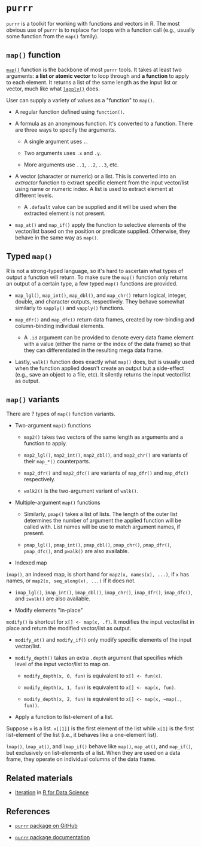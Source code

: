 # `purrr`

`purrr` is a toolkit for working with functions and vectors in R. The most
obvious use of `purrr` is to replace `for` loops with a function call (e.g.,
usually some function from the `map()` family).

## `map()` function

[`map()`][4] function is the backbone of most `purrr` tools. It takes at least
two arguments: **a list or atomic vector** to loop through and **a function** to
apply to each element. It returns a list of the same length as the input list or
vector, much like what [`lapply()`][5] does.

User can supply a variety of values as a "function" to `map()`.

* A regular function defined using `function()`.

* A formula as an anonymous function. It's converted to a function. There are
three ways to specify the arguments.

  * A single argument uses `.`.

  * Two arguments uses `.x` and `.y`.

  * More arguments use `..1`, `..2`, `..3`, etc.

* A vector (character or numeric) or a list. This is converted into an
*extractor* function to extract specific element from the input vector/list
using name or numeric index. A list is used to extract element at different
levels.

  * A `.default` value can be supplied and it will be used when the extracted
element is not present.

* `map_at()` and `map_if()` apply the function to selective elements of the
vector/list based on the position or predicate supplied. Otherwise, they behave
in the same way as `map()`.

## Typed `map()`

R is not a strong-typed language, so it's hard to ascertain what types of output
a function will return. To make sure the `map()` function only returns an output
of a certain type, a few typed `map()` functions are provided.

* `map_lgl()`, `map_int()`, `map_dbl()`, and `map_chr()` return logical,
integer, double, and character outputs, respectively. They behave somewhat
similarly to `sapply()` and `vapply()` functions.

* `map_dfr()` and `map_dfc()` return data frames, created by row-binding and
column-binding individual elements.

  * A `.id` argument can be provided to denote every data frame element with
a value (either the name or the index of the data frame) so that they can
differentiated in the resulting mega data frame.

* Lastly, `walk()` function does exactly what `map()` does, but is usually used
when the function applied doesn't create an output but a side-effect (e.g., save
an object to a file, etc). It silently returns the input vector/list as output.

## `map()` variants

There are ? types of `map()` function variants.

* Two-argument `map()` functions

  * `map2()` takes two vectors of the same length as arguments and a function to
apply.

  * `map2_lgl()`, `map2_int()`, `map2_dbl()`, and `map2_chr()` are variants of
their `map_*()` counterparts.

  * `map2_dfr()` and `map2_dfc()` are variants of `map_dfr()` and `map_dfc()`
respectively.

  * `walk2()` is the two-argument variant of `walk()`.

* Multiple-argument `map()` functions

  * Similarly, `pmap()` takes a list of lists. The length of the outer list
determines the number of argument the applied function will be called with. List
names will be use to match argument names, if present.

  * `pmap_lgl()`, `pmap_int()`, `pmap_dbl()`, `pmap_chr()`, `pmap_dfr()`,
`pmap_dfc()`, and `pwalk()` are also available.

* Indexed map

`imap()`, an indexed map, is short hand for `map2(x, names(x), ...)`, if `x` has
names, or `map2(x, seq_along(x), ...)` if it does not.

  * `imap_lgl()`, `imap_int()`, `imap_dbl()`, `imap_chr()`, `imap_dfr()`,
`imap_dfc()`, and `iwalk()` are also available.

* Modify elements "in-place"

`modify()` is shortcut for `x[] <- map(x, .f)`. It modifies the input
vector/list in place and return the modified vector/list as output.

  * `modify_at()` and `modify_if()` only modify specific elements of the input
vector/list.

  * `modify_depth()` takes an extra `.depth` argument that specifies which level
of the input vector/list to map on.

    * `modify_depth(x, 0, fun)` is equivalent to `x[] <- fun(x)`.

    * `modify_depth(x, 1, fun)` is equivalent to `x[] <- map(x, fun)`.

    * `modify_depth(x, 2, fun)` is equivalent to `x[] <- map(x, ~map(., fun))`.

* Apply a function to list-element of a list.

Suppose `x` is a list. `x[[1]]` is the first element of the list while `x[1]` is
the first list-element of the list (i.e., it behaves like a one-element list).

`lmap()`, `lmap_at()`, and `lmap_if()` behave like `map()`, `map_at()`, and
`map_if()`, but exclusively on list-elements of a list. When they are used on a
data frame, they operate on individual columns of the data frame.

## Related materials

* [Iteration][1] in [R for Data Science][2]

## References

* [`purrr` package on GitHub][6]

* [`purrr` package documentation][3]

[1]: http://r4ds.had.co.nz/iteration.html
[2]: http://r4ds.had.co.nz/
[3]: http://purrr.tidyverse.org/index.html
[4]: http://purrr.tidyverse.org/reference/map.html
[5]: https://stat.ethz.ch/R-manual/R-devel/library/base/html/lapply.html
[6]: https://github.com/tidyverse/purrr
